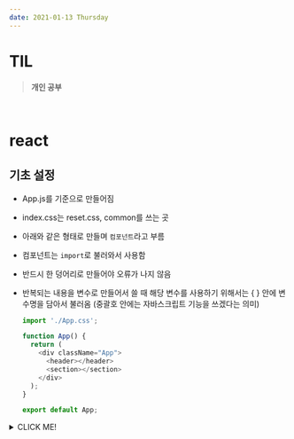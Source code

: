 ```yaml
---
date: 2021-01-13 Thursday
---
```


# TIL

> **개인 공부**
<br />

# react

## **기초 설정**
- App.js를 기준으로 만들어짐
- index.css는 reset.css, common를 쓰는 곳
- 아래와 같은 형태로 만들며 `컴포넌트`라고 부름
- 컴포넌트는 `import`로 불러와서 사용함
- 반드시 한 덩어리로 만들어야 오류가 나지 않음
- 반복되는 내용을 변수로 만들어서 쓸 때 해당 변수를 사용하기 위해서는 { } 안에 변수명을 담아서 불러옴 (중괄호 안에는 자바스크립트 기능을 쓰겠다는 의미)

  ```js
  import './App.css';

  function App() {
    return (
      <div className="App">
        <header></header>
        <section></section>
      </div>
    );
  }

  export default App;
  ```


<details>
<summary>CLICK ME!</summary>  

- 
</detials>  
